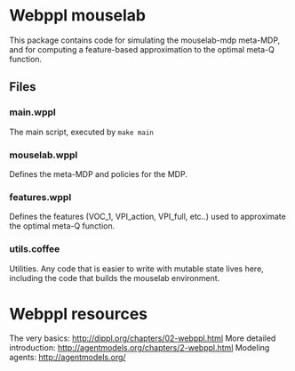 # Webppl mouselab
This package contains code for simulating the mouselab-mdp meta-MDP, and for computing a feature-based approximation to the optimal meta-Q function.

## Files

### main.wppl
The main script, executed by `make main`

### mouselab.wppl
Defines the meta-MDP and policies for the MDP.

### features.wppl
Defines the features (VOC_1, VPI_action, VPI_full, etc..) used to approximate the optimal meta-Q function.

### utils.coffee
Utilities. Any code that is easier to write with mutable state lives here, including the code that builds the mouselab environment.

# Webppl resources
The very basics: http://dippl.org/chapters/02-webppl.html
More detailed introduction: http://agentmodels.org/chapters/2-webppl.html
Modeling agents: http://agentmodels.org/